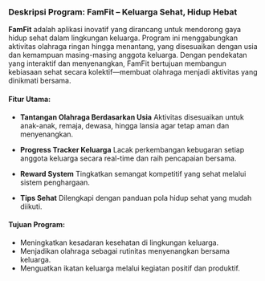 ### **Deskripsi Program: FamFit – Keluarga Sehat, Hidup Hebat**

**FamFit** adalah aplikasi inovatif yang dirancang untuk mendorong gaya hidup sehat dalam lingkungan keluarga. Program ini menggabungkan aktivitas olahraga ringan hingga menantang, yang disesuaikan dengan usia dan kemampuan masing-masing anggota keluarga. Dengan pendekatan yang interaktif dan menyenangkan, FamFit bertujuan membangun kebiasaan sehat secara kolektif—membuat olahraga menjadi aktivitas yang dinikmati bersama.

#### **Fitur Utama:**

* **Tantangan Olahraga Berdasarkan Usia**
  Aktivitas disesuaikan untuk anak-anak, remaja, dewasa, hingga lansia agar tetap aman dan menyenangkan.

* **Progress Tracker Keluarga**
  Lacak perkembangan kebugaran setiap anggota keluarga secara real-time dan raih pencapaian bersama.

* **Reward System**
  Tingkatkan semangat kompetitif yang sehat melalui sistem penghargaan.

* **Tips Sehat**
  Dilengkapi dengan panduan pola hidup sehat yang mudah diikuti.

#### **Tujuan Program:**

* Meningkatkan kesadaran kesehatan di lingkungan keluarga.
* Menjadikan olahraga sebagai rutinitas menyenangkan bersama keluarga.
* Menguatkan ikatan keluarga melalui kegiatan positif dan produktif.
